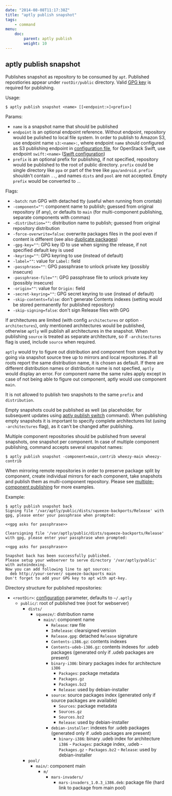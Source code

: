 ```yaml
---
date: "2014-08-08T11:17:38Z"
title: "aptly publish snapshot"
tags:
    - command
menu:
    doc:
        parent: aptly publish
        weight: 10
---
```


aptly publish snapshot
----------------------

Publishes snapshot as repository to be consumed by `apt`. Published
repostiories appear under `rootDir/public` directory.
Valid [GPG key](/doc/aptly/publish) is required for publishing.

Usage:

    $ aptly publish snapshot <name> [[<endpoint:>]<prefix>]

Params:

-   `name` is a snapshot name that should be published
-   `endpoint` is an optional endpoint reference. Without endpoint,
    repository would be pulished to local file system. In order to
    publish to Amazon S3, use endpoint name `s3:<name>:`, where endpoint
    `name` should configured
    as S3 publishing endpoint in
    [configuration file](/doc/feature/s3), for OpenStack Swift,
    use endpoint `swift:<name>` ([Swift configuration](/doc/feature/swift))
-   `prefix` is an optional prefix for publishing, if not specified,
    repository would be published to the root of public directory.
    `prefix` could be single directory like `ppa` or part of the tree
    like `ppa/android`. `prefix` shouldn't contain `..`, and names
    `dists` and `pool` are not accepted. Empty `prefix` would be
    converted to `.`.

Flags:

-   `-batch`: run GPG with detached tty (useful when running from crontab)
-   `-component=""`: component name to publish; guessed from original
    repository (if any), or defaults to `main` (for multi-component
    publishing, separate components with commas)
-   `-distribution=""`: distribution name to publish; guessed from
    original repository distribution
-   `-force-overwrite=false`: overwrite packages files in the pool even
    if content is different (see also [duplicate packages](/doc/feature/duplicate/))
-   `-gpg-key=""`: GPG key ID to use when signing the release, if not
    specified default key is used
-   `-keyring=""`: GPG keyring to use (instead of default)
-   `-label=""`: value for `Label:` field
-   `-passphrase=""`: GPG passphrase to unlock private key (possibly insecure)
-   `-passphrase-file=""`: GPG passphrase file to unlock private key (possibly insecure)
-   `-origin=""`: value for `Origin:` field
-   `-secret-keyring=""`: GPG secret keyring to use (instead of default)
-   `-skip-contents=false`: don't generate Contents indexes (setting would
    be stored permanently for published repository)
-   `-skip-signing=false`: don't sign Release files with GPG

If architectures are limited (with config `architectures` or option
`-architectures`), only mentioned architectures would be published,
otherwise `aptly` will publish all architectures in the snapshot.
When publishing `source` is treated as separate architecture,
so if `-architectures` flag is used, include `source` when required.

`aptly` would try to figure out distribution and component from snapshot
by going via snapshot source tree up to mirrors and local
repositories. If all roots report the same distribution name, it is
chosen as default. If there are different distribution names or
distribution name is not specfied, `aptly` would display an error. For
component name the same rules apply except in case of not being able to
figure out component, aptly would use component `main`.

It is not allowed to publish two snapshots to the same `prefix` and
`distribution`.

Empty snapshots could be published as well (as placeholder, for
subsequent updates using [aptly publish switch](/doc/aptly/publish/switch/)
command). When publishing empty snapshots it is important to specify
complete architectures list (using `-architectures` flag), as it can't
be changed after publishing.

Multiple component repositories should be published from several
snapshots, one snapshot per component. In case of multiple component
publishing, command accepts several snapshot names:

    $ aptly publish snapshot -component=main,contrib wheezy-main wheezy-contrib

When mirroring remote repositories in order to preserve package split by
component, create individual mirrors for each component, take snapshots
and publish them as multi-component repository. Please see [multiple-component publishing](/doc/feature/multi-component/)
for more examples.

Example:

    $ aptly publish snapshot back
    Signing file '/var/aptly/public/dists/squeeze-backports/Release' with gpg, please enter your passphrase when prompted:

    <<gpg asks for passphrase>>

    Clearsigning file '/var/aptly/public/dists/squeeze-backports/Release' with gpg, please enter your passphrase when prompted:

    <<gpg asks for passphrase>>

    Snapshot back has been successfully published.
    Please setup your webserver to serve directory '/var/aptly/public' with autoindexing.
    Now you can add following line to apt sources:
      deb http://your-server/ squeeze-backports main
    Don't forget to add your GPG key to apt with apt-key.

Directory structure for published repositories:

-   `<rootDir>`: [configuration](/doc/configuration/) parameter, defaults to
    `~/.aptly`
    -   `public/`: root of published tree (root for webserver)
        -   `dists/`
            -   `squeeze/`: distribution name
                - `main/`: component name
                    -   `Release`: raw file
                    -   `InRelease`: clearsigned version
                    -   `Release.gpg`: detached `Release` signature
                    -   `Contents-i386.gz`: contents indexes
                    -   `Contents-udeb-i386.gz`: contents indexes for .udeb packages
                        (generated only if .udeb packages are present)
                    -   `binary-i386`: binary packages index for
                        architecture `i386`
                        -   `Packages`: package metadata
                        -   `Packages.gz`
                        -   `Packages.bz2`
                        -   `Release`: used by debian-installer
                    -   `source`: source packages index (generated only if
                        source packages are available)
                        -   `Sources`: package metadata
                        -   `Sources.gz`
                        -   `Sources.bz2`
                        -   `Release`: used by debian-installer
                    -   `debian-installer`: indexes for .udeb packages
                        (generated only if .udeb packages are present)
                         -   `binary-i386`: binary .udeb index for
                             architecture `i386`
                            -   `Packages`: package index, .udeb
                            -   `Packages.gz`
                            -   `Packages.bz2`
                            -   `Release`: used by debian-installer
        -   `pool/`
            -   `main/`: component main
                -   `m/`
                    -   `mars-invaders/`
                        -   `mars-invaders_1.0.3_i386.deb`: package file
                            (hard link to package from main pool)
